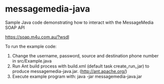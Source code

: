 messagemedia-java
=================

Sample Java code demonstrating how to interact with the MessageMedia SOAP API

https://soap.m4u.com.au/?wsdl

To run the example code:
1. Change the username, password, source and destination phone number in src/Example.java
2. Run Ant build process with build.xml (default task create_run_jar) to produce messagemedia-java.jar. (http://ant.apache.org/)
3. Execute example program with: java -jar messagemedia-java.jar
